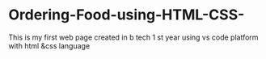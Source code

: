 # Ordering-Food-using-HTML-CSS-
This is my first web page created in b tech 1 st year using vs code platform with html &amp;css language

